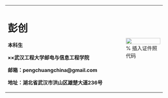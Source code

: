 <table border="0">
  <tr>
    <td width="75%">
      <h1>彭创</h1>
      <p><b>本科生</b></p>
      <p><b>××武汉工程大学邮电与信息工程学院</b></p>
      <p><b>邮箱：pengchuangchina@gmail.com</b></p>
      <p><b>地址：湖北省武汉市洪山区雄楚大道236号</b></p>
    </td>
    <td width="25%">
      <img src="/zhengjianzhao.jpg" width="100%">      % 插入证件照代码
    </td>
  </tr>
</table>
